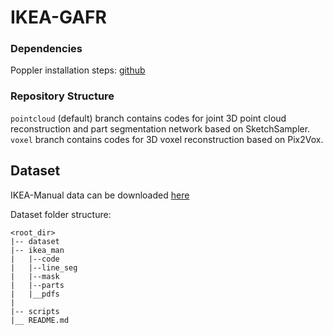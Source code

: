 # IKEA-GAFR

### Dependencies
Poppler installation steps: [github](https://github.com/Belval/pdf2image)

### Repository Structure
`pointcloud` (default) branch contains codes for joint 3D point cloud reconstruction and part segmentation network based on SketchSampler. `voxel` branch contains codes for 3D voxel reconstruction based on Pix2Vox.

## Dataset

IKEA-Manual data can be downloaded [here](https://download.cs.stanford.edu/viscam/ikea_manual/dataset.zip)

Dataset folder structure:
```
<root_dir>
|-- dataset
|-- ikea_man
|   |--code
|   |--line_seg
|   |--mask
|   |--parts
|   |__pdfs
|
|-- scripts
|__ README.md
```


